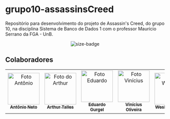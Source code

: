 # grupo10-assassinsCreed
Repositório para desenvolvimento do projeto de Assassin's Creed, do grupo 10, na disciplina Sistema de Banco de Dados 1 com o professor Maurício Serrano da FGA - UnB.

<div align="center">
  <img alt="size-badge" src="https://user-images.githubusercontent.com/51385738/151895519-bbb4b847-09f4-4f7b-95a6-7f87519bf4c2.png"/>
</div>

## Colaboradores



<table>
  
  <tr>
    <td align="center">
      <a href="https://github.com/antoniotoineto">
        <img src="https://avatars.githubusercontent.com/u/54555684?v=4" width="100px;" alt="Foto Antônio"/><br>
        <sub>
          <b>Antônio Neto</b>
        </sub>
      </a>
    </td>
    <td align="center">
      <a href="https://github.com/art1505">
        <img src="https://avatars.githubusercontent.com/u/78550466?v=4" width="100px;" alt="Foto do Arthur"/><br>
        <sub>
          <b>Arthur Talles</b>
        </sub>
      </a>
    </td>
    <td align="center">
      <a href="https://github.com/EduardoGurgel">
        <img src="https://avatars.githubusercontent.com/u/51385738?v=4" width="100px;" alt="Foto Eduardo"/><br>
        <sub>
          <b>Eduardo Gurgel</b>
        </sub>
      </a>
    </td>
    <td align="center">
      <a href="https://github.com/viniciusoliveira96">
        <img src="https://avatars.githubusercontent.com/u/17971285?v=4" width="100px;" alt="Foto Vinícius"/><br>
        <sub>
          <b>Vinícius Oliveira</b>
        </sub>
      </a>
    </td>
    <td align="center">
      <a href="https://github.com/wesleysantos00">
        <img src="https://avatars.githubusercontent.com/u/54296715?v=4" width="100px;" alt="Foto Wesley"/><br>
        <sub>
          <b>Wesley Santos</b>
        </sub>
      </a>
    </td>

    
</table>

<br/> 
